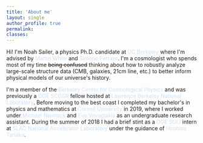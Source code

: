 ```yaml
---
title: 'About me'
layout: single
author_profile: true
permalink:
classes: 
---
```


Hi! I'm Noah Sailer, a physics Ph.D. candidate at <a href="https://www.berkeley.edu/" style="color: #cbe0f5; text-decoration: none">UC Berkeley</a> where I'm advised by <a href="https://w.astro.berkeley.edu/~mwhite/" style="color: #cbe0f5; text-decoration: none">Martin White</a> and <a href="https://sferraro.lbl.gov/" style="color: #cbe0f5; text-decoration: none">Simone Ferraro</a>. I'm a cosmologist who spends most of my time ~~being confused~~ thinking about how to robustly analyze large-scale structure data (CMB, galaxies, 21cm line, etc.) to better inform physical models of our universe's history. 

I'm a member of the <a href="https://bccp.berkeley.edu/people/" style="color: #cbe0f5; text-decoration: none">Berkeley Center for Cosmological Physics</a> and was previously a <a href="https://science.osti.gov/wdts/scgsr" style="color: #cbe0f5; text-decoration: none">DOE SCGSR</a> fellow hosted at <a href="https://www.lbl.gov/" style="color: #cbe0f5; text-decoration: none">Lawrence Berkeley National Laboratory</a>.
Before moving to the best coast I completed my bachelor's in physics and mathematics at <a href="https://www.cornell.edu/" style="color: #cbe0f5; text-decoration: none">Cornell University</a> in 2019, where I worked under <a href="https://www.classe.cornell.edu/~mdn49/" style="color: #cbe0f5; text-decoration: none">Michael Niemack</a> and <a href="https://evevavagiakis.com/" style="color: #cbe0f5; text-decoration: none">Eve Vavagiakis</a> as an undergraduate research assistant. 
During the summer of 2018 I had a brief stint as a <a href="https://science.osti.gov/wdts/suli" style="color: #cbe0f5; text-decoration: none">DOE SULI</a> intern at <a href="https://www6.slac.stanford.edu/" style="color: #cbe0f5; text-decoration: none">SLAC National Accelerator Laboratory</a> under the guidance of <a href="https://profiles.stanford.edu/hirohisa-tanaka" style="color: #cbe0f5; text-decoration: none">Hirohisa Tanaka</a>. 
